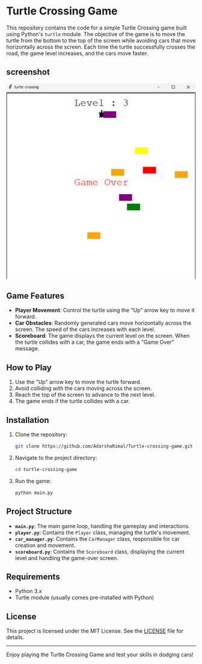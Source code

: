 # Turtle Crossing Game

This repository contains the code for a simple Turtle Crossing game built using Python's `turtle` module. The objective of the game is to move the turtle from the bottom to the top of the screen while avoiding cars that move horizontally across the screen. Each time the turtle successfully crosses the road, the game level increases, and the cars move faster.

## screenshot
![Turtle Crossing Game Screenshot](screenshot/game.png)

## Game Features

- **Player Movement**: Control the turtle using the "Up" arrow key to move it forward.
- **Car Obstacles**: Randomly generated cars move horizontally across the screen. The speed of the cars increases with each level.
- **Scoreboard**: The game displays the current level on the screen. When the turtle collides with a car, the game ends with a "Game Over" message.

## How to Play

1. Use the "Up" arrow key to move the turtle forward.
2. Avoid colliding with the cars moving across the screen.
3. Reach the top of the screen to advance to the next level.
4. The game ends if the turtle collides with a car.

## Installation

1. Clone the repository:
    ```bash
    git clone https://github.com/AdarshaRimal/Turtle-crossing-game.git
    ```
2. Navigate to the project directory:
    ```bash
    cd turtle-crossing-game
    ```
3. Run the game:
    ```bash
    python main.py
    ```

## Project Structure

- **`main.py`**: The main game loop, handling the gameplay and interactions.
- **`player.py`**: Contains the `Player` class, managing the turtle's movement.
- **`car_manager.py`**: Contains the `CarManager` class, responsible for car creation and movement.
- **`scoreboard.py`**: Contains the `Scoreboard` class, displaying the current level and handling the game-over screen.

## Requirements

- Python 3.x
- Turtle module (usually comes pre-installed with Python)

## License

This project is licensed under the MIT License. See the [LICENSE](LICENSE) file for details.

---

Enjoy playing the Turtle Crossing Game and test your skills in dodging cars!
